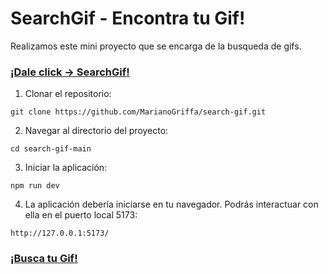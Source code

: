 # SearchGif - Encontra tu Gif!
 
Realizamos este mini proyecto que se encarga de la busqueda de gifs.
### [**¡Dale click -> SearchGif!**](https://memo-gif-expert.netlify.app)  

1. Clonar el repositorio:    
   
```
git clone https://github.com/MarianoGriffa/search-gif.git
``` 
 
2. Navegar al directorio del proyecto: 

```
cd search-gif-main
```

3. Iniciar la aplicación:

```
npm run dev
```

4. La aplicación debería iniciarse en tu navegador. Podrás interactuar con ella en el puerto local 5173:

```
http://127.0.0.1:5173/ 

```

### [**¡Busca tu Gif!**](https://memo-gif-expert.netlify.app)  
